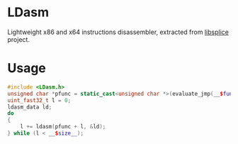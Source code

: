 # LDasm
Lightweight x86 and x64 instructions disassembler, extracted from [libsplice](https://github.com/vol4ok/libsplice) project.

# Usage
```C++
#include <LDasm.h>
unsigned char *pfunc = static_cast<unsigned char *>(evaluate_jmp(__$func__));
uint_fast32_t l = 0;
ldasm_data ld;
do 
{
	l += ldasm(pfunc + l, &ld);
} while (l < __$size__);
```
